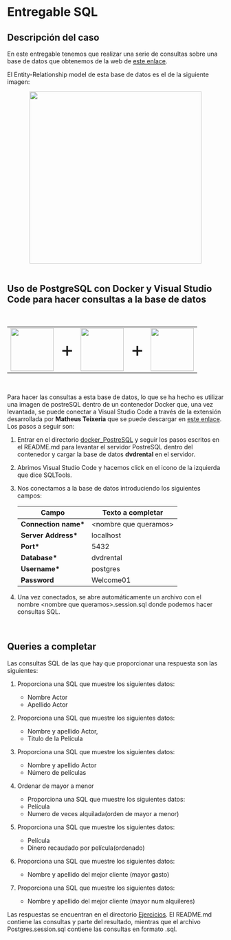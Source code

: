# Entregable SQL

## Descripción del caso

En este entregable tenemos que realizar una serie de consultas sobre una base de datos que obtenemos de la web de [este enlace](https://www.postgresqltutorial.com/postgresql-getting-started/postgresql-sample-database/). 

El Entity-Relationship model de esta base de datos es el de la siguiente imagen:

<p align="center">
<img src="https://www.postgresqltutorial.com/wp-content/uploads/2018/03/dvd-rental-sample-database-diagram.png" width=400px>


<br>
<br>

## Uso de PostgreSQL con Docker y Visual Studio Code para hacer consultas  a la base de datos

<br>

<p align="center">
<table>
<tr>
<td align="center" colspan="3">
<img width="100" src="https://www.postgresql.org//media/img/about/press/elephant.png">
</td>
<td align="center" colspan="3">
<font size="+25"> + </font>
</td>
<td align="center">
<img width="100" src="https://www.docker.com/wp-content/uploads/2022/03/vertical-logo-monochromatic.png">
</td>
<td align="center" colspan="3">
<font size="+25"> + </font>
</td>
<td align="center">
<img width="100" src="https://upload.wikimedia.org/wikipedia/commons/thumb/9/9a/Visual_Studio_Code_1.35_icon.svg/2048px-Visual_Studio_Code_1.35_icon.svg.png">
</td>
</tr>
</table>
</p>

<br>

Para hacer las consultas a esta base de datos, lo que se ha hecho es utilizar una imagen de postreSQL dentro de un contenedor Docker que, una vez levantada, se puede conectar a Visual Studio Code a través de la extensión desarrollada por **Matheus Teixeria** que se puede descargar en [este enlace](https://marketplace.visualstudio.com/items?itemName=mtxr.sqltools-driver-pg). Los pasos a seguir son:


1. Entrar en el directorio [docker_PostreSQL](docker_PostgreSQL/) y seguir los pasos escritos en el README.md para levantar el servidor PostreSQL dentro del contenedor y cargar la base de datos **dvdrental** en el servidor.

2. Abrimos Visual Studio Code y hacemos click en el icono de la izquierda que dice SQLTools. 

3. Nos conectamos a la base de datos introduciendo los siguientes campos:

    | Campo | Texto a completar |
    |----------|---------|
    | <b>Connection name*</b> | \<nombre que queramos>  |
    | <b>Server Address*</b> | localhost  |
    | <b>Port*</b> | 5432  |
    | <b>Database*</b> | dvdrental  |
    | <b>Username*</b> | postgres  |
    | <b>Password</b> | Welcome01  |


4. Una vez conectados, se abre automáticamente un archivo con el nombre \<nombre que queramos>.session.sql donde podemos hacer consultas SQL. 

<br>

## Queries a completar

Las consultas SQL de las que hay que proporcionar una respuesta son las siguientes:

1. Proporciona una SQL que muestre los siguientes datos:
   - Nombre Actor
   - Apellido Actor

2. Proporciona una SQL que muestre los siguientes datos:
   - Nombre y apellido Actor,
   - Titulo de la Película

3. Proporciona una SQL que muestre los siguientes datos:
   - Nombre y apellido Actor
   - Número de películas 

4. Ordenar de mayor a menor
   - Proporciona una SQL que muestre los siguientes datos:
   - Película
   - Numero de veces alquilada(orden de mayor a menor)


5. Proporciona una SQL que muestre los siguientes datos:
   - Película
   - Dinero recaudado por película(ordenado)

6. Proporciona una SQL que muestre los siguientes datos:
   - Nombre y apellido del mejor cliente (mayor gasto)

7. Proporciona una SQL que muestre los siguientes datos:
   - Nombre y apellido del mejor cliente (mayor num alquileres)


Las respuestas se encuentran en el directorio [Ejercicios](Ejercicios/). El README.md contiene las consultas y parte del resultado, mientras que el archivo Postgres.session.sql contiene las consultas en formato .sql.